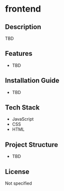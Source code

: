 # frontend

## Description
TBD

## Features
- TBD

## Installation Guide
- TBD

## Tech Stack
- JavaScript
- CSS
- HTML

## Project Structure
- TBD

## License
Not specified

